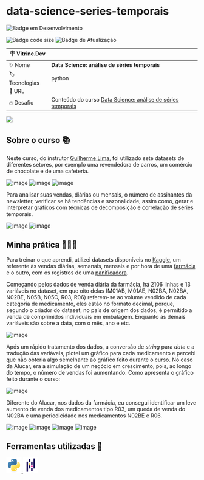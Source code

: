 # data-science-series-temporais

![Badge em Desenvolvimento](http://img.shields.io/static/v1?label=STATUS&message=EM%20DESENVOLVIMENTO&color=GREEN&style=for-the-badge)

![Badge code size](https://img.shields.io/github/languages/code-size/fab-souza/data-science-series-temporais)
![Badge de Atualização](https://img.shields.io/github/last-commit/fab-souza/data-science-series-temporais)

| :placard: Vitrine.Dev |    |
| -------------  | --- |
| :sparkles: Nome        | **Data Science: análise de séries temporais**
| :label: Tecnologias | python
| :rocket: URL         | 
| :fire: Desafio     | Conteúdo do curso [Data Science: análise de séries temporais](https://www.alura.com.br/curso-online-data-science-series-temporais)

![](https://user-images.githubusercontent.com/67301805/212129044-2344ace3-b75c-42ac-b14e-32a228d09ac1.jpg)

## Sobre o curso 📚

Neste curso, do instrutor [Guilherme Lima](https://www.linkedin.com/in/guilherme-lima-458925178/), foi utilizado sete datasets de diferentes setores, por exemplo uma revendedora de carros, um comércio de chocolate e de uma cafeteria.

![image](https://user-images.githubusercontent.com/67301805/212133115-320d4f75-a412-440c-86b9-709eeeac5075.png)
![image](https://user-images.githubusercontent.com/67301805/212133541-3fc12593-1765-48e3-9aeb-4b94027631e8.png)
![image](https://user-images.githubusercontent.com/67301805/212134153-0c15b7ff-0031-4c9f-995e-7d6354fb33e8.png)

Para analisar suas vendas, diárias ou mensais, o número de assinantes da newsletter, verificar se há tendências e sazonalidade, assim como, gerar e interpretar gráficos com técnicas de decomposição e correlação de séries temporais. 

![image](https://user-images.githubusercontent.com/67301805/212133362-93ce705e-efd7-413c-986d-4b03256cdcdc.png)
![image](https://user-images.githubusercontent.com/67301805/212137116-dc6deee0-5f2a-4e41-95b4-d4f1899ce346.png)



## Minha prática 👩🏻‍💻

Para treinar o que aprendi, utilizei datasets disponíveis no [Kaggle](https://www.kaggle.com/), um referente às vendas diárias, semanais, mensais e por hora de uma [farmácia](https://www.kaggle.com/datasets/milanzdravkovic/pharma-sales-data) e o outro, com os registros de uma [panificadora](https://www.kaggle.com/datasets/hosubjeong/bakery-sales).

Começando pelos dados de venda diária da farmácia, há 2106 linhas e 13 variáveis no dataset, em que oito delas (M01AB, M01AE, N02BA, N02BA, N02BE, N05B, N05C, R03, R06) referem-se ao volume vendido de cada categoria de medicamento, eles estão no formato decimal, porque, segundo o criador do dataset, no país de origem dos dados, é permitido a venda de comprimidos individuais em embalagem. Enquanto as demais variáveis são sobre a data, com o mês, ano e etc.

![image](https://user-images.githubusercontent.com/67301805/213557799-d02d1025-84fb-4117-a305-a26fb0612c4c.png)

Após um rápido tratamento dos dados, a conversão de *string* para *date* e a tradução das variáveis, plotei um  gráfico para cada medicamento e percebi que não obteria algo semelhante ao gráfico feito durante o curso. No caso da Alucar, era a simulação de um negócio em crescimento, pois, ao longo do tempo, o número de vendas foi aumentando. Como apresenta o gráfico feito durante o curso:

![image](https://user-images.githubusercontent.com/67301805/213761386-2a17ca35-7af0-4b37-9b8b-7df1eb72ae1d.png)

Diferente do Alucar, nos dados da farmácia, eu consegui identificar um leve aumento de venda dos medicamentos tipo R03, um queda de venda do N02BA e uma periodicidade nos medicamentos N02BE e R06.

![image](https://user-images.githubusercontent.com/67301805/213762029-634f7713-b492-4a95-b66b-b5f6cbf83c06.png)
![image](https://user-images.githubusercontent.com/67301805/213761705-d007c7da-26ff-4bf0-b336-2a19bd2faab8.png)
![image](https://user-images.githubusercontent.com/67301805/213761756-3148c95e-7bdf-4657-8346-c924e2cc5de7.png)
![image](https://user-images.githubusercontent.com/67301805/213762082-03401a85-b906-481f-b04d-ca8784d447df.png)




## Ferramentas utilizadas 🧰
<p> <a href="https://www.python.org" target="_blank" rel="noreferrer"> <img src="https://raw.githubusercontent.com/devicons/devicon/master/icons/python/python-original.svg" alt="python" width="40" height="40"/> </a> 
    <a href="https://pandas.pydata.org/" target="_blank" rel="noreferrer"> <img src="https://raw.githubusercontent.com/devicons/devicon/2ae2a900d2f041da66e950e4d48052658d850630/icons/pandas/pandas-original.svg" alt="pandas" width="40" height="40"/> </a>
    </p>
